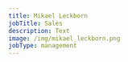 ```yaml
---
title: Mikael Leckborn
jobTitle: Sales
description: Text
image: /img/mikael_leckborn.png
jobType: management
---
```


